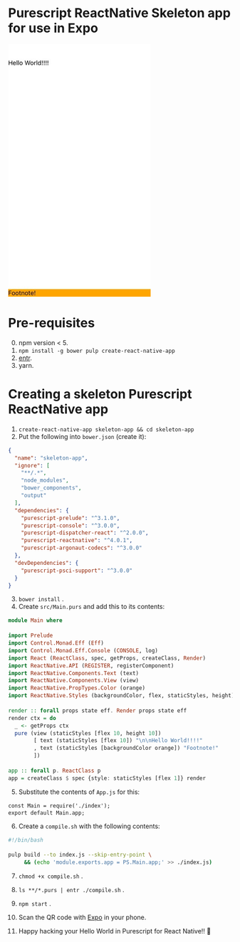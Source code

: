 # Purescript ReactNative Skeleton app for use in Expo

![screenshot for iOS Expo](screenshot_ios_resized.jpg)

# Pre-requisites

0. npm version < 5.
1. `npm install -g bower pulp create-react-native-app`
2. [entr](http://entrproject.org/).
3. yarn.

# Creating a skeleton Purescript ReactNative app

1. `create-react-native-app skeleton-app && cd skeleton-app`
2. Put the following into `bower.json` (create it):
```json
{
  "name": "skeleton-app",
  "ignore": [
    "**/.*",
    "node_modules",
    "bower_components",
    "output"
  ],
  "dependencies": {
    "purescript-prelude": "^3.1.0",
    "purescript-console": "^3.0.0",
    "purescript-dispatcher-react": "^2.0.0",
    "purescript-reactnative": "^4.0.1",
    "purescript-argonaut-codecs": "^3.0.0"
  },
  "devDependencies": {
    "purescript-psci-support": "^3.0.0"
  }
}
```
3. `bower install` .
4. Create `src/Main.purs` and add this to its contents:

```purescript
module Main where

import Prelude
import Control.Monad.Eff (Eff)
import Control.Monad.Eff.Console (CONSOLE, log)
import React (ReactClass, spec, getProps, createClass, Render)
import ReactNative.API (REGISTER, registerComponent)
import ReactNative.Components.Text (text)
import ReactNative.Components.View (view)
import ReactNative.PropTypes.Color (orange)
import ReactNative.Styles (backgroundColor, flex, staticStyles, height)

render :: forall props state eff. Render props state eff
render ctx = do
  _ <- getProps ctx
  pure (view (staticStyles [flex 10, height 10])
        [ text (staticStyles [flex 10]) "\n\nHello World!!!!"
        , text (staticStyles [backgroundColor orange]) "Footnote!"
        ])

app :: forall p. ReactClass p
app = createClass $ spec {style: staticStyles [flex 1]} render
```

5. Substitute the contents of `App.js` for this:

```node
const Main = require('./index');
export default Main.app;
```

6. Create a `compile.sh` with the following contents:

```bash
#!/bin/bash

pulp build --to index.js --skip-entry-point \
     && (echo 'module.exports.app = PS.Main.app;' >> ./index.js)
```

7. `chmod +x compile.sh` .

8. `ls **/*.purs | entr ./compile.sh` .

9. `npm start` .
10. Scan the QR code with [Expo](https://expo.io/) in your phone.
11. Happy hacking your Hello World in Purescript for React Native!! 🍺
